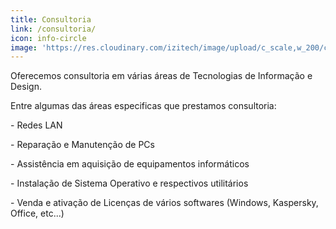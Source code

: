 ```yaml
---
title: Consultoria
link: /consultoria/
icon: info-circle
image: 'https://res.cloudinary.com/izitech/image/upload/c_scale,w_200/consultoria.svg'
---
```

Oferecemos consultoria em várias áreas de Tecnologias de Informação e Design.

Entre algumas das áreas especificas que prestamos consultoria:

\- Redes LAN

\- Reparação e Manutenção de PCs

\- Assistência em aquisição de equipamentos informáticos

\- Instalação de Sistema Operativo e respectivos utilitários

\- Venda e ativação de Licenças de vários softwares (Windows, Kaspersky, Office, etc...)
